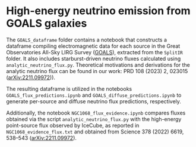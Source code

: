 # High-energy neutrino emission from GOALS galaxies

The `GOALS_dataframe` folder contains a notebook that constructs a dataframe compiling electromagnetic data for each source in the Great Observatories All-Sky LIRG Survey ([GOALS](https://goals.ipac.caltech.edu/)), extracted from the `SplitIR` folder. It also includes starburst-driven neutrino fluxes calculated using `analytic_neutrino_flux.py`. Theoretical motivations and derivations for the analytic neutrino flux can be found in our work: PRD 108 (2023) 2, 023015 ([arXiv:2211.09972](https://arxiv.org/abs/2304.01020))).
 
The resulting dataframe is utilized in the notebooks `GOALS_flux_predictions.ipynb` and `GOALS_diffuse_predictions.ipynb` to generate per-source and diffuse neutrino flux predictions, respectively.

Additionally, the notebook `NGC1068_flux_evidence.ipynb` compares fluxes obtained via the script `analytic_neutrino_flux.py` with the high-energy point-source flux observed by IceCube, as reported in `NGC1068_evidence_flux.txt` and obtained from Science 378 (2022) 6619, 538–543 ([arXiv:2211.09972](https://arxiv.org/abs/2211.09972)).